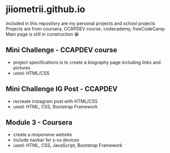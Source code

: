 # jiiometrii.github.io

Included in this repository are my personal projects and school projects\
Projects are from coursera, CCAPDEV course, codecademy, freeCodeCamp\
Main page is still in construction :grin:

## Mini Challenge - CCAPDEV course
- project specifications is to create a biography page including links and pictures
- used: HTML/CSS

## Mini Challenge IG Post - CCAPDEV
- recreate instagram post with HTML/CSS
- used: HTML, CSS, Bootstrap Framework

## Module 3 - Coursera
- create a responsive website
- include navbar for s-xs devices
- used: HTML, CSS, JavaScript, Bootstrap Framework